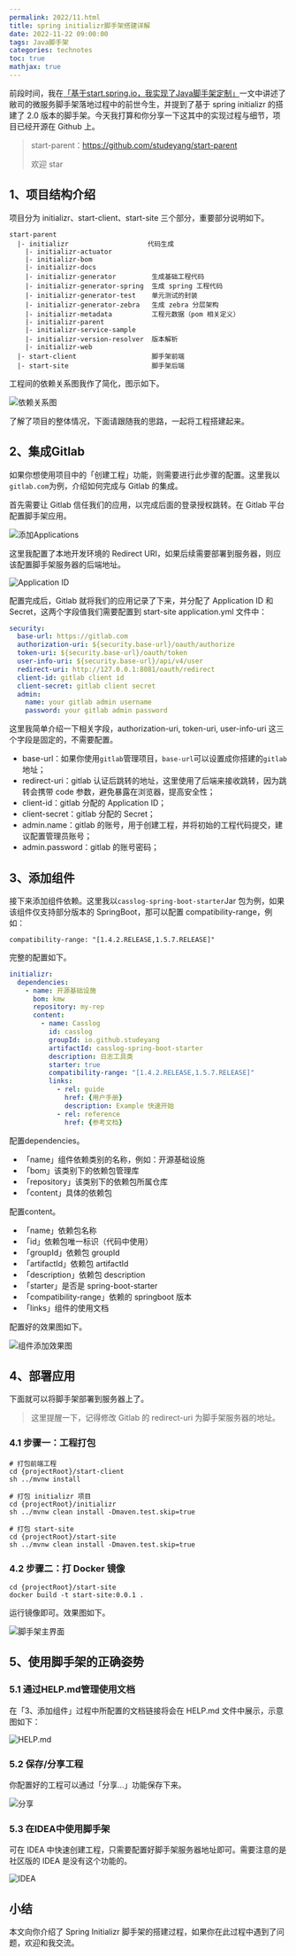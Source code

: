 ```yaml
---
permalink: 2022/11.html
title: spring initializr脚手架搭建详解
date: 2022-11-22 09:00:00
tags: Java脚手架
categories: technotes
toc: true
mathjax: true
---
```


前段时间，我在[「基于start.spring.io，我实现了Java脚手架定制」](https://mp.weixin.qq.com/s?__biz=MzkwMTI4NTI1NA==&mid=2247483902&idx=1&sn=2e117fec67cdfb9064369835c0af41d8&chksm=c0b65517f7c1dc01be4080f4fd0f86cd534cf8d59244af34b5aed3340c653e5d697154e4742b&token=1554827504&lang=zh_CN#rd)一文中讲述了敝司的微服务脚手架落地过程中的前世今生，并提到了基于 spring initializr 的搭建了 2.0 版本的脚手架。今天我打算和你分享一下这其中的实现过程与细节，项目已经开源在 Github 上。
<!-- more -->
> start-parent：https://github.com/studeyang/start-parent
>
> 欢迎 star

## 1、项目结构介绍

项目分为 initializr、start-client、start-site 三个部分，重要部分说明如下。

```
start-parent
  |- initializr                    代码生成
    |- initializr-actuator
    |- initializr-bom
    |- initializr-docs
    |- initializr-generator         生成基础工程代码
    |- initializr-generator-spring  生成 spring 工程代码
    |- initializr-generator-test    单元测试的封装
    |- initializr-generator-zebra   生成 zebra 分层架构
    |- initializr-metadata          工程元数据（pom 相关定义）
    |- initializr-parent
    |- initializr-service-sample
    |- initializr-version-resolver  版本解析
    |- initializr-web
  |- start-client                   脚手架前端
  |- start-site                     脚手架后端
```

工程间的依赖关系图我作了简化，图示如下。

![依赖关系图](https://technotes.oss-cn-shenzhen.aliyuncs.com/2022/image-20221020152301967.png)

了解了项目的整体情况，下面请跟随我的思路，一起将工程搭建起来。

## 2、集成Gitlab

如果你想使用项目中的「创建工程」功能，则需要进行此步骤的配置。这里我以`gitlab.com`为例，介绍如何完成与 Gitlab 的集成。

首先需要让 Gitlab 信任我们的应用，以完成后面的登录授权跳转。在 Gitlab 平台配置脚手架应用。

![添加Applications](https://technotes.oss-cn-shenzhen.aliyuncs.com/2022/image-20221122142337155.png)

这里我配置了本地开发环境的 Redirect URI，如果后续需要部署到服务器，则应该配置脚手架服务器的后端地址。

![Application ID](https://technotes.oss-cn-shenzhen.aliyuncs.com/2022/image-20221122142420051.png)

配置完成后，Gitlab 就将我们的应用记录了下来，并分配了 Application ID 和 Secret，这两个字段值我们需要配置到 start-site application.yml 文件中：

```yaml
security:
  base-url: https://gitlab.com
  authorization-uri: ${security.base-url}/oauth/authorize
  token-uri: ${security.base-url}/oauth/token
  user-info-uri: ${security.base-url}/api/v4/user
  redirect-uri: http://127.0.0.1:8081/oauth/redirect
  client-id: gitlab client id
  client-secret: gitlab client secret
  admin:
    name: your gitlab admin username
    password: your gitlab admin password
```

这里我简单介绍一下相关字段，authorization-uri, token-uri, user-info-uri 这三个字段是固定的，不需要配置。

- base-url：如果你使用`gitlab`管理项目，`base-url`可以设置成你搭建的`gitlab`地址；
- redirect-uri：gitlab 认证后跳转的地址，这里使用了后端来接收跳转，因为跳转会携带 code 参数，避免暴露在浏览器，提高安全性；
- client-id：gitlab 分配的 Application ID；
- client-secret：gitlab 分配的 Secret；
- admin.name：gitlab 的账号，用于创建工程，并将初始的工程代码提交，建议配置管理员账号；
- admin.password：gitlab 的账号密码；

## 3、添加组件

接下来添加组件依赖。这里我以`casslog-spring-boot-starter`Jar 包为例，如果该组件仅支持部分版本的 SpringBoot，那可以配置 compatibility-range，例如：

```
compatibility-range: "[1.4.2.RELEASE,1.5.7.RELEASE]"
```

完整的配置如下。

```yaml
initializr:
  dependencies:
    - name: 开源基础设施
      bom: kmw
      repository: my-rep
      content:
        - name: Casslog
          id: casslog
          groupId: io.github.studeyang
          artifactId: casslog-spring-boot-starter
          description: 日志工具类
          starter: true
          compatibility-range: "[1.4.2.RELEASE,1.5.7.RELEASE]"
          links:
            - rel: guide
              href: {用户手册}
              description: Example 快速开始
            - rel: reference
              href: {参考文档}
```

配置dependencies。

- 「name」组件依赖类别的名称，例如：开源基础设施
- 「bom」该类别下的依赖包管理库
- 「repository」该类别下的依赖包所属仓库
- 「content」具体的依赖包

配置content。

- 「name」依赖包名称
- 「id」依赖包唯一标识（代码中使用）
- 「groupId」依赖包 groupId
- 「artifactId」依赖包 artifactId
- 「description」依赖包 description
- 「starter」是否是 spring-boot-starter
- 「compatibility-range」依赖的 springboot 版本
- 「links」组件的使用文档

配置好的效果图如下。

![组件添加效果图](https://technotes.oss-cn-shenzhen.aliyuncs.com/2022/202211271349589.png)

## 4、部署应用

下面就可以将脚手架部署到服务器上了。

> 这里提醒一下，记得修改 Gitlab 的 redirect-uri 为脚手架服务器的地址。

### 4.1 步骤一：工程打包

```shell
# 打包前端工程
cd {projectRoot}/start-client
sh ../mvnw install

# 打包 initializr 项目
cd {projectRoot}/initializr
sh ../mvnw clean install -Dmaven.test.skip=true

# 打包 start-site
cd {projectRoot}/start-site
sh ../mvnw clean install -Dmaven.test.skip=true
```

### 4.2 步骤二：打 Docker 镜像

```shell
cd {projectRoot}/start-site
docker build -t start-site:0.0.1 .
```

运行镜像即可。效果图如下。

![脚手架主界面](https://technotes.oss-cn-shenzhen.aliyuncs.com/2022/202211271058880.png)

## 5、使用脚手架的正确姿势

### 5.1 通过HELP.md管理使用文档

在「3、添加组件」过程中所配置的文档链接将会在 HELP.md 文件中展示，示意图如下：

![HELP.md](https://technotes.oss-cn-shenzhen.aliyuncs.com/2022/202211271355264.png)

### 5.2 保存/分享工程

你配置好的工程可以通过「分享...」功能保存下来。

![分享](https://technotes.oss-cn-shenzhen.aliyuncs.com/2022/202211271357591.png)

### 5.3 在IDEA中使用脚手架

可在 IDEA 中快速创建工程，只需要配置好脚手架服务器地址即可。需要注意的是社区版的 IDEA 是没有这个功能的。

![IDEA](https://technotes.oss-cn-shenzhen.aliyuncs.com/2022/202211271359221.png)

## 小结

本文向你介绍了 Spring Initializr 脚手架的搭建过程，如果你在此过程中遇到了问题，欢迎和我交流。
